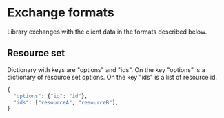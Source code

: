Exchange formats
================
Library exchanges with the client data in the formats described below.

Resource set
------------
Dictionary with keys are "options" and "ids".
On the key "options" is a dictionary of resource set options.
On the key "ids" is a list of resource id.
```python
{
  "options": {"id": "id"},
  "ids": ["resourceA", "resourceB"],
}
```

